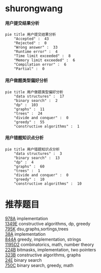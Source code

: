 # shurongwang

<!-- tabs:start -->



#### **用户提交结果分析**

```mermaid
pie title 用户提交结果分析
    "Accepted" :  43
    "Rejected" :  0
    "Wrong answer" :  33
    "Runtime error" :  4
    "Time limit exceeded" :  8
    "Memory limit exceeded" :  6
    "Compilation error" :  6
    "Partial" :  0
```

#### **用户做题类型偏好分析**

```mermaid
pie title 用户做题类型偏好分析
    "data structures" :  17
    "binary search" :  2
    "dp" :  103
    "graphs" :  11
    "trees" :  24
    "divide and conquer" :  0
    "greedy" :  55
    "constructive algorithms" :  1
```
#### **用户错题知识点分析**

```mermaid
pie title 用户错题知识点分析
    "data structures" :  3
    "binary search" :  13
    "dp" :  4
    "graphs" :  60
    "trees" :  1
    "divide and conquer" :  0
    "greedy" :  10
    "constructive algorithms" :  10
```



<!-- tabs:end -->
# 推荐题目
[978A](https://codeforces.com/contest/978/problem/A)		implementation		  
[1349E](https://codeforces.com/contest/1349/problem/E)		constructive algorithms,
                        dp,
                        greedy		  
[795K](https://codeforces.com/contest/795/problem/K)		dsu,graphs,sortings,trees		  
[38A](https://codeforces.com/contest/38/problem/A)		implementation		  
[844A](https://codeforces.com/contest/844/problem/A)		greedy,
                        implementation,
                        strings		  
[1195D2](https://codeforces.com/contest/1195D/problem/2)		combinatorics,
                        math,
                        number theory		  
[224B](https://codeforces.com/contest/224/problem/B)		bitmasks,
                        implementation,
                        two pointers		  
[323B](https://codeforces.com/contest/323/problem/B)		constructive algorithms,
                        graphs		  
[24E](https://codeforces.com/contest/24/problem/E)		binary search		  
[750C](https://codeforces.com/contest/750/problem/C)		binary search,
                        greedy,
                        math		  
